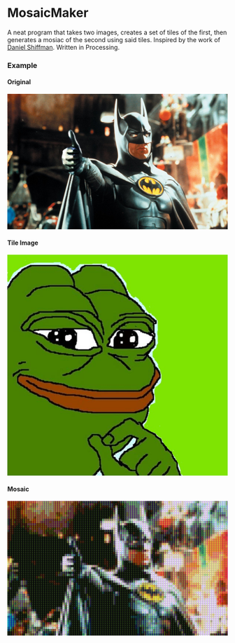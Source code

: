 # MosaicMaker
A neat program that takes two images, creates a set of tiles of the first, then generates a mosiac of the second using said tiles.
Inspired by the work of [Daniel Shiffman](https://shiffman.net/). Written in Processing.

### Example

#### Original    
![This is the source image to make into mosiac!](./batman-thumb.jpg)

#### Tile Image    
![This is the image that will be made into tiles for the mosaic!](./pepe2.jpg)

#### Mosaic
![This is the source image composed of colored tiles of the tile image!](./mosaic.png)
